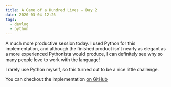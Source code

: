 ```yaml
---
title: A Game of a Hundred Lives — Day 2
date: 2020-03-04 12:26
tags:
  - devlog
  - python
---
```


A much more productive session today. I used Python for this implementation, and
although the finished product isn't nearly as elegant as a more experienced
Pythonista would produce, I can definitely see why so many people love to work
with the language!

I rarely use Python myself, so this turned out to be a nice little challenge.

You can checkout the implementation [on GitHub][1]

[1]: https://github.com/iainreid820/game-of-life/blob/master/python/main.py
